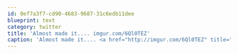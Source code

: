 ```yaml
---
id: 0ef7a3f7-cd90-4683-9687-31c6edb11dee
blueprint: text
category: twitter
title: 'Almost made it.... imgur.com/6Ql0TEZ'
caption: 'Almost made it.... <a href="http://imgur.com/6Ql0TEZ" title="http://imgur.com/6Ql0TEZ" class="link link_untco">imgur.com/6Ql0TEZ</a>'
---
```

